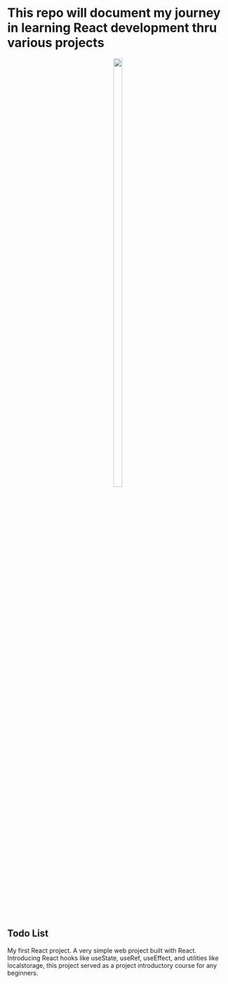 # This repo will document my journey in learning React development thru various projects

<p align="center"><img src="./favicon.ico" width="20%" height="50%"><p>

## Todo List
My first React project. A very simple web project built with React. Introducing React hooks like useState, useRef, useEffect, and utilities like localstorage, this project served as a project introductory course for any beginners.
